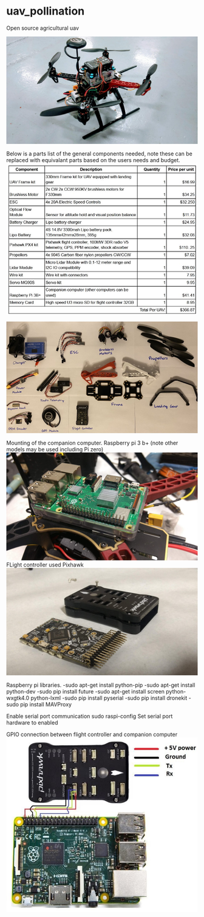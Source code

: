 # uav_pollination
Open source agricultural uav 

<img src="https://github.com/ducati-748/uav_pollination/blob/f15ff90de3834e43ba4d2dd499e91747f48af6a1/images/drone2.jpg">

Below is a parts list of the general components needed, note these can be replaced with equivalant parts based on the users needs and budget.
<img src="https://github.com/ducati-748/uav_pollination/blob/b1611374fa8e634344bf9eeaa881ec9e8b1d9ec2/images/parts%20list.JPG">

<img src="https://github.com/ducati-748/uav_pollination/blob/2c97cbe5140ba7bc7d8e841b2e7a5df8655a2493/images/layout2.jpg">

Mounting of the companion computer. Raspberry pi 3 b+ (note other models may be used including Pi zero)
<img src="https://github.com/ducati-748/uav_pollination/blob/b9de5848b2975f00ab818d14ece72b5a2f62d920/images/pi.jpg">
FLight controller used Pixhawk
<img src="https://github.com/ducati-748/uav_pollination/blob/81d1e67641a2e505f54ac2ba9b96079bcad990b3/images/pixhawk.jpg">


Raspberry pi libraries.
-sudo apt-get install python-pip
-sudo apt-get install python-dev
-sudo pip install future
-sudo apt-get install screen python-wxgtk4.0 python-lxml
-sudo pip install pyserial
-sudo pip install dronekit
-sudo pip install MAVProxy

Enable serial port communication
sudo raspi-config
Set serial port hardware to enabled

GPIO connection between flight controller and companion computer 
<img src="https://github.com/ducati-748/uav_pollination/blob/74f2aedb5f56246882d6cd24d199de498024006c/images/Connecting-Pixhawk-to-Raspberry-Pi-3.jpg">
